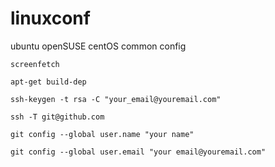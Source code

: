# linuxconf
ubuntu openSUSE centOS common config
```
screenfetch
```
```
apt-get build-dep
```

```
ssh-keygen -t rsa -C "your_email@youremail.com"
```
```
ssh -T git@github.com
```
```
git config --global user.name "your name"
```
```
git config --global user.email "your email@youremail.com"
```
